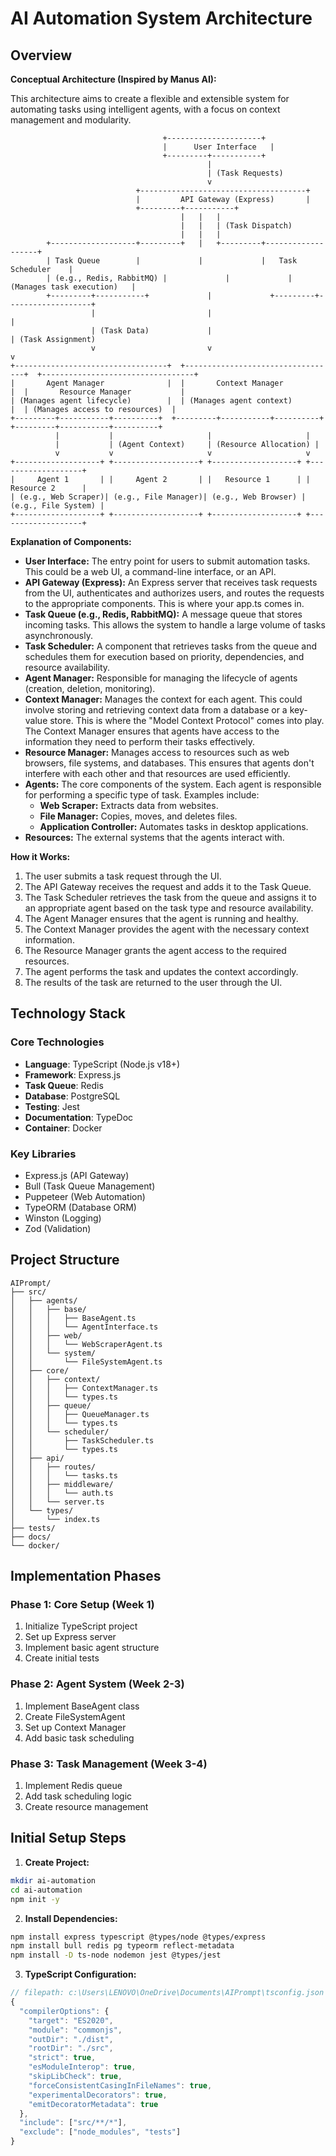 # AI Automation System Architecture

## Overview

**Conceptual Architecture (Inspired by Manus AI):**

This architecture aims to create a flexible and extensible system for automating tasks using intelligent agents, with a focus on context management and modularity.

```
                                  +---------------------+
                                  |      User Interface   |
                                  +---------+-----------+
                                            |
                                            | (Task Requests)
                                            v
                            +-------------------------------------+
                            |         API Gateway (Express)       |
                            +---------+-----------+
                                      |   |   |
                                      |   |   | (Task Dispatch)
                                      |   |   |
        +-------------------+---------+   |   +---------+-------------------+
        | Task Queue        |             |             |   Task Scheduler    |
        | (e.g., Redis, RabbitMQ) |             |             |   (Manages task execution)   |
        +---------+-----------+             |             +---------+-------------------+
                  |                         |                         |
                  | (Task Data)             |                         | (Task Assignment)
                  v                         v                         v
+----------------------------------+  +----------------------------------+  +----------------------------------+
|       Agent Manager              |  |       Context Manager            |  |       Resource Manager           |
| (Manages agent lifecycle)        |  | (Manages agent context)          |  | (Manages access to resources)  |
+---------+-----------+----------+  +---------+-----------+----------+  +---------+-----------+----------+
          |           |                     |                     |
          |           | (Agent Context)     | (Resource Allocation) |
          v           v                     v                     v
+-------------------+ +-------------------+ +-------------------+ +-------------------+
|     Agent 1       | |     Agent 2       | |   Resource 1      | |   Resource 2      |
| (e.g., Web Scraper)| (e.g., File Manager)| (e.g., Web Browser) | (e.g., File System) |
+-------------------+ +-------------------+ +-------------------+ +-------------------+
```

**Explanation of Components:**

*   **User Interface:** The entry point for users to submit automation tasks. This could be a web UI, a command-line interface, or an API.
*   **API Gateway (Express):** An Express server that receives task requests from the UI, authenticates and authorizes users, and routes the requests to the appropriate components.  This is where your app.ts comes in.
*   **Task Queue (e.g., Redis, RabbitMQ):** A message queue that stores incoming tasks. This allows the system to handle a large volume of tasks asynchronously.
*   **Task Scheduler:** A component that retrieves tasks from the queue and schedules them for execution based on priority, dependencies, and resource availability.
*   **Agent Manager:** Responsible for managing the lifecycle of agents (creation, deletion, monitoring).
*   **Context Manager:** Manages the context for each agent. This could involve storing and retrieving context data from a database or a key-value store.  This is where the "Model Context Protocol" comes into play.  The Context Manager ensures that agents have access to the information they need to perform their tasks effectively.
*   **Resource Manager:** Manages access to resources such as web browsers, file systems, and databases. This ensures that agents don't interfere with each other and that resources are used efficiently.
*   **Agents:** The core components of the system. Each agent is responsible for performing a specific type of task. Examples include:
    *   **Web Scraper:** Extracts data from websites.
    *   **File Manager:** Copies, moves, and deletes files.
    *   **Application Controller:** Automates tasks in desktop applications.
*   **Resources:** The external systems that the agents interact with.

**How it Works:**

1.  The user submits a task request through the UI.
2.  The API Gateway receives the request and adds it to the Task Queue.
3.  The Task Scheduler retrieves the task from the queue and assigns it to an appropriate agent based on the task type and resource availability.
4.  The Agent Manager ensures that the agent is running and healthy.
5.  The Context Manager provides the agent with the necessary context information.
6.  The Resource Manager grants the agent access to the required resources.
7.  The agent performs the task and updates the context accordingly.
8.  The results of the task are returned to the user through the UI.

## Technology Stack

### Core Technologies
- **Language**: TypeScript (Node.js v18+)
- **Framework**: Express.js
- **Task Queue**: Redis
- **Database**: PostgreSQL
- **Testing**: Jest
- **Documentation**: TypeDoc
- **Container**: Docker

### Key Libraries
- Express.js (API Gateway)
- Bull (Task Queue Management)
- Puppeteer (Web Automation)
- TypeORM (Database ORM)
- Winston (Logging)
- Zod (Validation)

## Project Structure
```
AIPrompt/
├── src/
│   ├── agents/
│   │   ├── base/
│   │   │   ├── BaseAgent.ts
│   │   │   └── AgentInterface.ts
│   │   ├── web/
│   │   │   └── WebScraperAgent.ts
│   │   └── system/
│   │       └── FileSystemAgent.ts
│   ├── core/
│   │   ├── context/
│   │   │   ├── ContextManager.ts
│   │   │   └── types.ts
│   │   ├── queue/
│   │   │   ├── QueueManager.ts
│   │   │   └── types.ts
│   │   └── scheduler/
│   │       ├── TaskScheduler.ts
│   │       └── types.ts
│   ├── api/
│   │   ├── routes/
│   │   │   └── tasks.ts
│   │   ├── middleware/
│   │   │   └── auth.ts
│   │   └── server.ts
│   └── types/
│       └── index.ts
├── tests/
├── docs/
└── docker/
```

## Implementation Phases

### Phase 1: Core Setup (Week 1)
1. Initialize TypeScript project
2. Set up Express server
3. Implement basic agent structure
4. Create initial tests

### Phase 2: Agent System (Week 2-3)
1. Implement BaseAgent class
2. Create FileSystemAgent
3. Set up Context Manager
4. Add basic task scheduling

### Phase 3: Task Management (Week 3-4)
1. Implement Redis queue
2. Add task scheduling logic
3. Create resource management

## Initial Setup Steps

1. **Create Project:**
```bash
mkdir ai-automation
cd ai-automation
npm init -y
```

2. **Install Dependencies:**
```bash
npm install express typescript @types/node @types/express
npm install bull redis pg typeorm reflect-metadata
npm install -D ts-node nodemon jest @types/jest
```

3. **TypeScript Configuration:**
````typescript
// filepath: c:\Users\LENOVO\OneDrive\Documents\AIPrompt\tsconfig.json
{
  "compilerOptions": {
    "target": "ES2020",
    "module": "commonjs",
    "outDir": "./dist",
    "rootDir": "./src",
    "strict": true,
    "esModuleInterop": true,
    "skipLibCheck": true,
    "forceConsistentCasingInFileNames": true,
    "experimentalDecorators": true,
    "emitDecoratorMetadata": true
  },
  "include": ["src/**/*"],
  "exclude": ["node_modules", "tests"]
}
